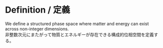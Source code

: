 # Definition / 定義

We define a structured phase space where matter and energy can exist across non-integer dimensions.  
非整数次元にまたがって物質とエネルギーが存在できる構成的位相空間を定義する。
